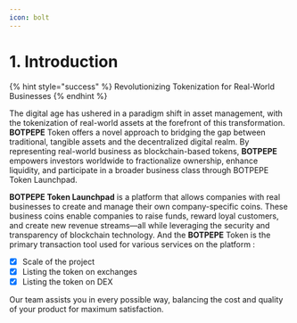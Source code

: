 ```yaml
---
icon: bolt
---
```


# 1. Introduction

{% hint style="success" %}
Revolutionizing Tokenization for Real-World Businesses
{% endhint %}

The digital age has ushered in a paradigm shift in asset management, with the tokenization of real-world assets at the forefront of this transformation. **BOTPEPE** Token offers a novel approach to bridging the gap between traditional, tangible assets and the decentralized digital realm. By representing real-world business as blockchain-based tokens, **BOTPEPE** empowers investors worldwide to fractionalize ownership, enhance liquidity, and participate in a broader business class through BOTPEPE Token Launchpad.

**BOTPEPE Token Launchpad** is a platform that allows companies with real businesses to create and manage their own company-specific coins. These business coins enable companies to raise funds, reward loyal customers, and create new revenue streams—all while leveraging the security and transparency of blockchain technology. And the **BOTPEPE** Token is the primary transaction tool used for various services on the platform :

* [x] Scale of the project
* [x] Listing the token on exchanges
* [x] Listing the token on DEX

Our team assists you in every possible way, balancing the cost and quality of your product for maximum satisfaction.
